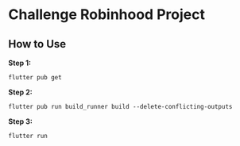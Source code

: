 # Challenge Robinhood Project

## How to Use

**Step 1:**

```
flutter pub get
```

**Step 2:**

```
flutter pub run build_runner build --delete-conflicting-outputs
```

**Step 3:**

```
flutter run
```
